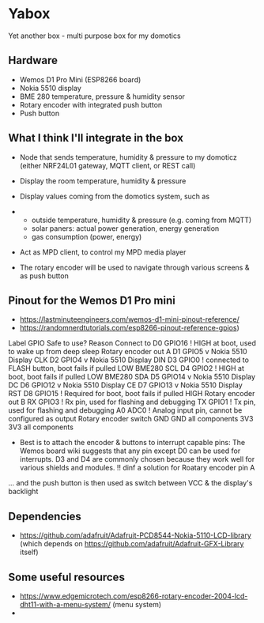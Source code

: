 # Yabox
Yet another box - multi purpose box for my domotics

## Hardware
- Wemos D1 Pro Mini (ESP8266 board)
- Nokia 5510 display
- BME 280 temperature, pressure & humidity sensor
- Rotary encoder with integrated push button
- Push button

## What I think I'll integrate in the box
- Node that sends temperature, humidity & pressure to my domoticz (either NRF24L01 gateway, MQTT client, or REST call)
- Display the room temperature, humidity & pressure
- Display values coming from the domotics system, such as
- - outside temperature, humidity & pressure (e.g. coming from MQTT)
  - solar paners: actual power generation, energy generation
  - gas consumption (power, energy)
 
- Act as MPD client, to control my MPD media player
- The rotary encoder will be used to navigate through various screens & as push button

## Pinout for the Wemos D1 Pro mini

- https://lastminuteengineers.com/wemos-d1-mini-pinout-reference/
- https://randomnerdtutorials.com/esp8266-pinout-reference-gpios)

Label     GPIO      Safe to use? Reason                                                  Connect to
D0	      GPIO16		!            HIGH at boot, used to wake up from deep sleep           Rotary encoder out A
D1        GPIO5		  v                                                                    Nokia 5510 Display CLK
D2        GPIO4		  v                                                                    Nokia 5510 Display DIN
D3        GPIO0		  !            connected to FLASH button, boot fails if pulled LOW     BME280 SCL
D4        GPIO2		  !            HIGH at boot, boot fails if pulled LOW                  BME280 SDA
D5        GPIO14		v                                                                    Nokia 5510 Display DC
D6        GPIO12		v                                                                    Nokia 5510 Display CE
D7        GPIO13		v                                                                    Nokia 5510 Display RST
D8        GPIO15		!            Required for boot, boot fails if pulled HIGH            Rotary encoder out B
RX        GPIO3		  !            Rx pin, used for flashing and debugging
TX        GPIO1		  !            Tx pin, used for flashing and debugging
A0        ADC0		  !            Analog input pin, cannot be configured as output        Rotary encoder switch
GND                                                                                      GND all components
3V3                                                                                      3V3 all components

* Best is to attach the encoder & buttons to interrupt capable pins:
The Wemos board wiki suggests that any pin except D0 can be used for interrupts.
D3 and D4 are commonly chosen because they work well for various shields and modules.
!! dinf a solution for Roatary encoder pin A

... and the push button is then used as switch between VCC & the display's backlight

## Dependencies

- https://github.com/adafruit/Adafruit-PCD8544-Nokia-5110-LCD-library (which depends on https://github.com/adafruit/Adafruit-GFX-Library itself)

## Some useful resources

- https://www.edgemicrotech.com/esp8266-rotary-encoder-2004-lcd-dht11-with-a-menu-system/ (menu system)
- 
